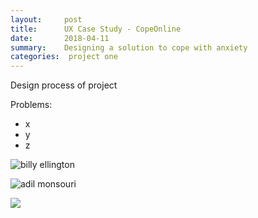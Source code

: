 ```yaml
---
layout:     post
title:      UX Case Study - CopeOnline
date:       2018-04-11
summary:    Designing a solution to cope with anxiety
categories:  project one
---
```


Design process of project 

Problems:
* x
* y
* z




![billy ellington](https://user-images.githubusercontent.com/31209092/42848148-2f28e076-89d3-11e8-9603-e35004e61b9f.png)

![adil monsouri](https://user-images.githubusercontent.com/31209092/42848133-2524f740-89d3-11e8-9d46-1e85d0bd44c8.png)

<img align="left" src="https://user-images.githubusercontent.com/31209092/42848133-2524f740-89d3-11e8-9d46-1e85d0bd44c8.png">
